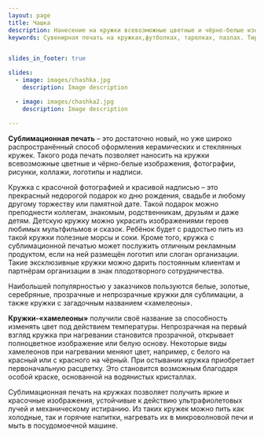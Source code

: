 ```yaml
---
layout: page
title: Чашка
description: Нанесение на кружки всевозможные цветные и чёрно-белые изображения, фотографии, рисунки, коллажи, логотипы и надписи.
keywords: Сувенирная печать на кружках,футболках, тарелках, пазлах. Тираж от 1 штуки.


slides_in_footer: true

slides:
  - image: images/chashka.jpg
    description: Image description

  - image: images/chashka2.jpg
    description: Image description

---
```



**Сублимационная печать** – это достаточно новый, но уже широко распространённый способ оформления керамических и стеклянных кружек. Такого рода печать позволяет наносить на кружки всевозможные цветные и чёрно-белые изображения, фотографии, рисунки, коллажи, логотипы и надписи.

 Кружка с красочной фотографией и красивой надписью – это прекрасный недорогой подарок ко дню рождения, свадьбе и любому другому торжеству или памятной дате. Такой подарок можно преподнести коллегам, знакомым, родственникам, друзьям и даже детям. Детскую кружку можно украсить изображениями героев любимых мультфильмов и сказок. Ребёнок будет с радостью пить из такой кружки полезные морсы и соки. Кроме того, кружка с сублимационной печатью может послужить отличным рекламным продуктом, если на ней размещён логотип или слоган организации. Такие эксклюзивные кружки можно дарить постоянным клиентам и партнёрам организации в знак плодотворного сотрудничества.
 
 Наибольшей популярностью у заказчиков пользуются белые, золотые, серебряные, прозрачные и непрозрачные кружки для сублимации, а также кружки с загадочным названием «хамелеоны». 
 
**Кружки-«хамелеоны»** получили своё название за способность изменять цвет под действием температуры. Непрозрачная на первый взгляд кружка при нагревании становится прозрачной, открывает полноцветное изображение или белую основу. Некоторые виды хамелеонов при нагревании меняют цвет, например, с белого на красный или с красного на чёрный. При остывании кружка приобретает первоначальную расцветку. Это становится возможным благодаря особой краске, основанной на водянистых кристаллах.

 Сублимационная печать на кружках позволяет получить яркие и красочные изображения, устойчивые к действию ультрафиолетовых лучей и механическому истиранию. Из таких кружек можно пить как холодные, так и горячие напитки, нагревать их в микроволновой печи и мыть в посудомоечной машине.


 